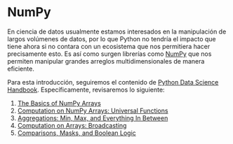 # NumPy

En ciencia de datos usualmente estamos interesados en la manipulación de largos volúmenes de datos, por lo que Python no tendría el impacto que tiene ahora si no contara con un ecosistema que nos permitiera hacer precisamente esto. Es así como surgen librerías como [NumPy]( http://www.numpy.org/) que nos permiten manipular grandes arreglos multidimensionales de manera eficiente.

Para esta introducción, seguiremos el contenido de [Python Data Science Handbook](https://jakevdp.github.io/PythonDataScienceHandbook/). Específicamente, revisaremos lo siguiente:

1. [The Basics of NumPy Arrays](https://jakevdp.github.io/PythonDataScienceHandbook/02.02-the-basics-of-numpy-arrays.html)
2. [Computation on NumPy Arrays: Universal Functions](https://jakevdp.github.io/PythonDataScienceHandbook/02.03-computation-on-arrays-ufuncs.html)
3. [Aggregations: Min, Max, and Everything In Between](https://jakevdp.github.io/PythonDataScienceHandbook/02.04-computation-on-arrays-aggregates.html)
4. [Computation on Arrays: Broadcasting](https://jakevdp.github.io/PythonDataScienceHandbook/02.05-computation-on-arrays-broadcasting.html)
5. [Comparisons, Masks, and Boolean Logic](https://jakevdp.github.io/PythonDataScienceHandbook/02.06-boolean-arrays-and-masks.html)
